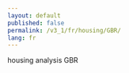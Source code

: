 ```yaml
---
layout: default
published: false
permalink: /v3_1/fr/housing/GBR/
lang: fr
---
```


housing analysis GBR
